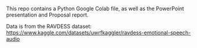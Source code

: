 This repo contains a Python Google Colab file, as well as the PowerPoint presentation and Proposal report.

Data is from the RAVDESS dataset: https://www.kaggle.com/datasets/uwrfkaggler/ravdess-emotional-speech-audio
